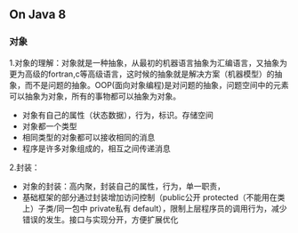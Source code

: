 ## On Java 8 

### 对象

1.对象的理解：对象就是一种抽象，从最初的机器语言抽象为汇编语言，又抽象为更为高级的fortran,c等高级语言，这时候的抽象就是解决方案（机器模型）的抽象，而不是问题的抽象。OOP(面向对象编程)是对问题的抽象，问题空间中的元素可以抽象为对象，所有的事物都可以抽象为对象。

- 对象有自己的属性（状态数据），行为，标识。存储空间
- 对象都一个类型
- 相同类型的对象都可以接收相同的消息
- 程序是许多对象组成的，相互之间传递消息

2.封装：

- 对象的封装：高内聚，封装自己的属性，行为，单一职责，
- 基础框架的部分通过封装增加访问控制（public公开 protected（不能用在类上）子类/同一包中 private私有 default），限制上层程序员的调用行为，减少错误的发生。接口与实现分开，方便扩展优化
